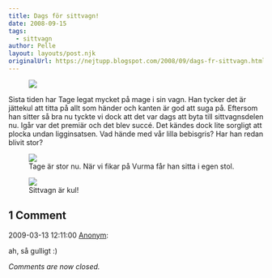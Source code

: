 ```yaml
---
title: Dags för sittvagn!
date: 2008-09-15
tags: 
  - sittvagn	
author: Pelle
layout: layouts/post.njk
originalUrl: https://nejtupp.blogspot.com/2008/09/dags-fr-sittvagn.html
---
```


<figure>
	<img src="../../../../img/_MG_7823_1024pix.jpg">
</figure>

Sista tiden har Tage legat mycket på mage i sin vagn. Han tycker det är jättekul att titta på allt som händer och kanten är god att suga på. Eftersom han sitter så bra nu tyckte vi dock att det var dags att byta till sittvagnsdelen nu. Igår var det premiär och det blev succé. Det kändes dock lite sorgligt att plocka undan ligginsatsen. Vad hände med vår lilla bebisgris? Har han redan blivit stor?

<figure>
	<img src="../../../../img/_MG_7818_1024pix.jpg">
	<figcaption>Tage är stor nu. När vi fikar på Vurma får han sitta i egen stol.</figcaption>
</figure>

<figure>
	<img src="../../../../img/_MG_7859_1024pix.jpg">
	<figcaption>Sittvagn är kul!</figcaption>
</figure>

<div class="comments">
	<div class="comments-header"><h2>1 Comment</h2></div>
	<div class="comments-body">
			<div class="comment" id="comment-1220385588205952483">
				<p class="comment-header">
					<date datetime="2009-03-13T12:11:00.000+01:00">2009-03-13 12:11:00</date> 
					<a href="undefined" rel="nofollow">Anonym</a>:
				</p>
				<div class="comment-content"><p>ah, så gulligt :)</p></div>
				<div class="comment-footer"></div>
			</div></div>
	<p class="comments-footer"><em>Comments are now closed.</em></p>
</div>
